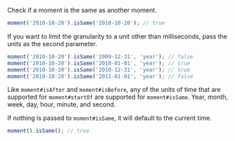 Check if a moment is the same as another moment.

```javascript
moment('2010-10-20').isSame('2010-10-20'); // true
```

If you want to limit the granularity to a unit other than milliseconds, pass the units as the second parameter.

```javascript
moment('2010-10-20').isSame('2009-12-31', 'year'); // false
moment('2010-10-20').isSame('2010-01-01', 'year'); // true
moment('2010-10-20').isSame('2010-12-31', 'year'); // true
moment('2010-10-20').isSame('2011-01-01', 'year'); // false
```

Like `moment#isAfter` and `moment#isBefore`, any of the units of time that are supported for `moment#startOf` are supported for `moment#isSame`. Year, month, week, day, hour, minute, and second.

If nothing is passed to `moment#isSame`, it will default to the current time.

```javascript
moment().isSame(); // true
```
